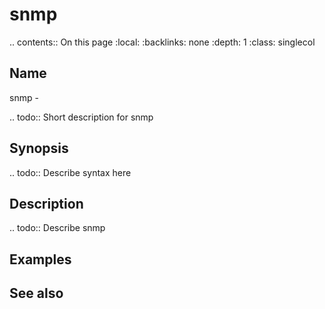 

# snmp

.. contents:: On this page
    :local:
    :backlinks: none
    :depth: 1
    :class: singlecol

Name
----
snmp - 

.. todo::
    Short description for snmp

Synopsis
--------
.. todo::
   Describe syntax here

Description
-----------
.. todo::
    Describe snmp

Examples
--------

See also
--------

